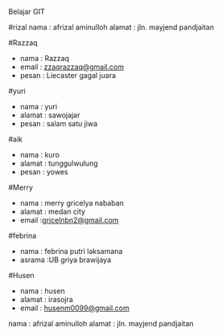 Belajar GIT

#rizal
nama : afrizal aminulloh 
alamat : jln. mayjend pandjaitan 

#Razzaq
- nama : Razzaq
- email : zzaqrazzaq@gmail.com
- pesan : Liecaster gagal juara

#yuri
- nama    : yuri
- alamat  : sawojajar
- pesan   : salam satu jiwa
 

#aik

- nama 		: kuro
- alamat	: tunggulwulung
- pesan		: yowes

#Merry

- nama		: merry gricelya nababan
- alamat	: medan city
- email		:gricelnbn2@gmail.com

#febrina
- nama : febrina putri laksamana
- asrama :UB griya brawijaya

#Husen
- nama : husen
- alamat : irasojra
- email : husenm0099@gmail.com

nama   : afrizal aminulloh
alamat : jln. mayjend pandjaitan

